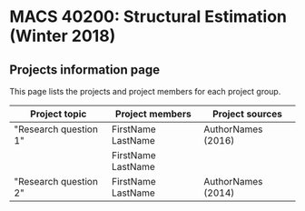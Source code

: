 # MACS 40200: Structural Estimation (Winter 2018) #

## Projects information page ##

This page lists the projects and project members for each project group.

| Project topic         | Project members    | Project sources    |
|-----------------------|--------------------|--------------------|
| "Research question 1" | FirstName LastName | AuthorNames (2016) |
|                       | FirstName LastName |                    |
| "Research question 2" | FirstName LastName | AuthorNames (2014) |
